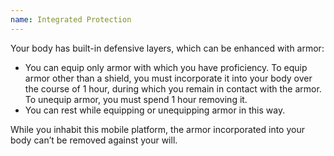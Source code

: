 ```yaml
---
name: Integrated Protection
---
```

Your body has built-in defensive layers, which can be enhanced with armor:

- You can equip only armor with which you have proficiency. To equip armor other than a shield,
  you must incorporate it into your body over the course of 1 hour, during which you remain in
  contact with the armor. To unequip armor, you must spend 1 hour removing it.
- You can rest while equipping or unequipping armor in this way.

While you inhabit this mobile platform, the armor incorporated into your body can’t be removed against your will.

